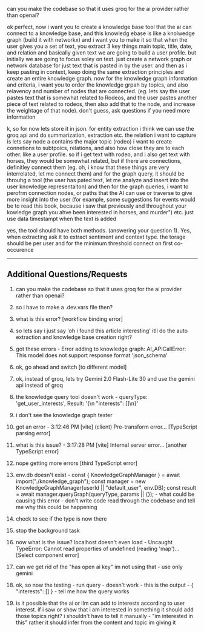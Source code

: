 can you make the codebase so that it uses groq for the ai provider rather than openai?

ok perfect, now i want you to create a knowledge base tool that the ai can connect to a 
knowledge base, and this knowledg ebase is like a knolwedge graph (build it with networkx) 
and i want you to make it so that when the user gives you a set of text, you extract 3 key 
things main topic, title, date, and relation and basically given text we are going to build 
a user profile. but initially we are going to focus soley on text. just create a network 
graph or network database for just text that is pasted in by the user. and then as i keep 
pasting in context, keep doing the same extraction principles and create an entire knowledge
 graph. now for the knowledge graph information and criteria, i want you to order the 
knowledge grpah by topics, and also relavency and number of nodes that are connected. (eg. 
lets say the user pastes text that is somewhat related to Rodeos, and the user pastes 
another piece of text related to rodeos, then also add that to the node, and increase the 
weightage of that node). don't guess, ask questions if you need more information 

k, so for now lets store it in json. for entity extraction i think we can use the groq 
api and do summarization, extraction etc. the relation i want to capture is lets say node a 
contains the major topic (rodeo) i want to create connetions to subtpoics, relations, and 
also how close they are to each other. like a user profile. so if i get text with rodeo, and
 i also get text with horses, they would be somewhat related, but if there are connections, 
definitley connect them (eg. oh, i know that these things are very interrelated, let me 
connect them) and for the graph query, it should be throuhg a tool (the user has pated text,
 let me analyze and insert into the user knowledge representaiton) and then for the graph 
queries, i want to perofrm connection nodes, or paths that the AI can use or traverse to 
give more insight into the user (for example, some suggestions for events would be to read 
this book, because i saw that previously and throughout your kowledge graph you ahve been 
interested in horses, and murder") etc. just use data timestampt when the text is added

yes, the tool should have both methods. (answering your question 1). Yes, when extracting
ask it to extract sentiment and context type. the torage should be per user and for the
minimum threshold connect on first co-occurence

---

## Additional Questions/Requests

1. can you make the codebase so that it uses groq for the ai provider rather than openai?

2. so i have to make a .dev.vars file then?

3. what is this error? [workflow binding error]

4. so lets say i just say 'oh i found this article interesting' itll do the auto extraction and knowledge base creation right?

5. got these errors - Error adding to knowledge graph: AI_APICallError: This model does not support response format 'json_schema'

6. ok, go ahead and switch [to different model]

7. ok, instead of groq, lets try Gemini 2.0 Flash-Lite 30 and use the gemini api instead of groq

8. the knowledge query tool doesn't work - queryType: 'get_user_interests', Result: '{\n  "interests": []\n}'

9. i don't see the knowledge graph tester

10. got an error - 3:12:46 PM [vite] (client) Pre-transform error... [TypeScript parsing error]

11. what is this issue? - 3:17:28 PM [vite] Internal server error... [another TypeScript error]

12. nope getting more errors [third TypeScript error]

13. env.db doesn't exist - const { KnowledgeGraphManager } = await import("./knowledge_graph"); const manager = new KnowledgeGraphManager(userId || "default_user", env.DB); const result = await manager.queryGraph(queryType, params || {}); - what could be causing this error - don't write code read through the codebase and tell me why this could be happening

14. check to see if the type is now there

15. stop the background task

16. now what is the issue? localhost doesn't even load - Uncaught TypeError: Cannot read properties of undefined (reading 'map')... [Select component error]

17. can we get rid of the "has open ai key" im not using that - use only gemini

18. ok, so now the testing - run query - doesn't work - this is the output - { "interests": [] } - tell me how the query works

19. is it possible that the ai or llm can add to interests according to user interest. if i saw or show that i am interested in something it should add those topics right? i shouldn't have to tell it manually - "im interested in this" rather it should infer from the content and topic im giving it
